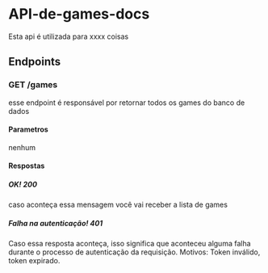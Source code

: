 # API-de-games-docs
Esta api é utilizada para xxxx coisas

## Endpoints
### GET /games
esse endpoint é responsável por retornar todos os games do banco de dados
#### Parametros
nenhum
#### Respostas
##### OK! 200
caso aconteça essa mensagem você vai receber a lista de games
##### Falha na autenticação! 401
Caso essa resposta aconteça, isso significa que aconteceu alguma falha durante o processo de autenticação da requisição. Motivos: Token inválido, token expirado.
